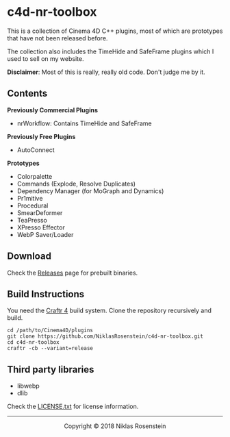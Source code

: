# c4d-nr-toolbox

This is a collection of Cinema 4D C++ plugins, most of which are prototypes
that have not been released before.

The collection also includes the TimeHide and SafeFrame plugins which I used
to sell on my website.

__Disclaimer__: Most of this is really, really old code. Don't judge me by it.

## Contents

__Previously Commercial Plugins__

* nrWorkflow: Contains TimeHide and SafeFrame

__Previously Free Plugins__

* AutoConnect

__Prototypes__

* Colorpalette
* Commands (Explode, Resolve Duplicates)
* Dependency Manager (for MoGraph and Dynamics)
* Pr1mitive
* Procedural
* SmearDeformer
* TeaPresso
* XPresso Effector
* WebP Saver/Loader

## Download

Check the [Releases] page for prebuilt binaries.

[Releases]: https://github.com/NiklasRosenstein/c4d-nr-toolbox/releases

## Build Instructions

You need the [Craftr 4][Craftr] build system. Clone the repository
recursively and build.

[Craftr]: https://github.com/craftr-build/craftr

    cd /path/to/Cinema4D/plugins
    git clone https://github.com/NiklasRosenstein/c4d-nr-toolbox.git
    cd c4d-nr-toolbox
    craftr -cb --variant=release

## Third party libraries

* libwebp
* dlib

Check the [LICENSE.txt](LICENSE.txt) for license information.

---

<p align="center">Copyright &copy; 2018 Niklas Rosenstein</p>
